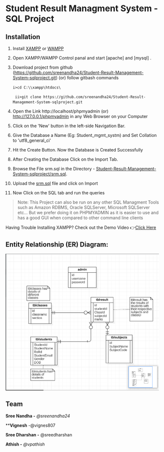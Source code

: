 
# Student Result Managment System - SQL Project


## Installation

1. Install [XAMPP](https://www.apachefriends.org/download.html) or [WAMPP](https://www.wampserver.com/en/)

2. Open XAMPP/WAMPP Control panal and start [apache] and [mysql] .

3. Download project from github (https://github.com/sreenandha24/Student-Result-Management-System-sqlproject.git) (or) follow gitbash commands

    `i>cd C:\\xampp\htdocs\`

   ` ii>git clone https://github.com/sreenandha24/Student-Result-Management-System-sqlproject.git`

4. Open the Link http://localhost/phpmyadmin (or) http://127.0.0.1/phpmyadmin in any Web Browser on your Computer

5. Click on the 'New' button in the left-side Navigation Bar.

6. Give the Database a Name (Eg: Student_mgmt_systm) and Set Collation to 'utf8_general_ci'

7. Hit the Create Button. Now the Database is Created Successfully

8. After Creating the Database Click on the Import Tab.

9. Browse the File srm.sql in the Directory -  [Student-Result-Management-System-sqlproject/srm.sql](srm.sql).

10.  Upload the [srm.sql](srm.sql) file and click on Import

11.  Now Click on the SQL tab and run the queries 

>Note: This Project can also be run on any other SQL Managment Tools such as Amazon RDBMS, Oracle SQLServer, Microsoft SQLServer etc... But we prefer doing it on PHPMYADMIN as it is easier to use and has a good GUI when compared to other command line clients

Having Trouble Installing XAMPP? Check out the Demo Video 👉[Click Here](https://youtu.be/-f8N4FEQWyY)




## Entity Relationship (ER) Diagram:
![image](https://github.com/sreenandha24/Student-Result-Management-System-sqlproject/blob/main/ER%20DIAGRAM.png)



## Team

**Sree Nandha -** _@sreenandha24_

****Vignesh** -@vignes807

**Sree Dharshan -** @sreedharshan

**Athish -** _@vpathish_

